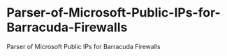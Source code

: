# Parser-of-Microsoft-Public-IPs-for-Barracuda-Firewalls
Parser of Microsoft Public IPs for Barracuda Firewalls
